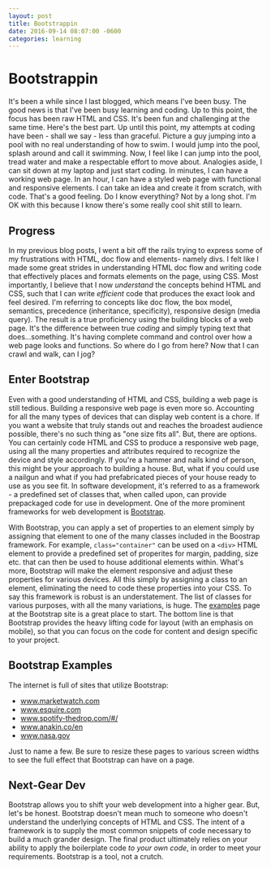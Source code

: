 ```yaml
---
layout: post
title: Bootstrappin
date: 2016-09-14 08:07:00 -0600
categories: learning
---
```


# Bootstrappin

It's been a while since I last blogged, which means I've been busy.  The good news is that I've been busy learning and coding.  Up to this point, the focus has been raw HTML and CSS.  It's been fun and challenging at the same time.  Here's the best part.  Up until this point, my attempts at coding have been - shall we say - less than graceful.  Picture a guy jumping into a pool with no real understanding of how to swim.  I would jump into the pool, splash around and call it swimming.  Now, I feel like I can jump into the pool, tread water and make a respectable effort to move about.  Analogies aside, I can sit down at my laptop and just start coding.  In minutes, I can have a working web page.  In an hour, I can have a styled web page with functional and responsive elements. I can take an idea and create it from scratch, with code.  That's a good feeling.  Do I know everything? Not by a long shot.  I'm OK with this because I know there's some really cool shit still to learn.

## Progress

In my previous blog posts, I went a bit off the rails trying to express some of my frustrations with HTML, doc flow and elements- namely divs.  I felt like I made some great strides in understanding HTML doc flow and writing code that effectively places and formats elements on the page, using CSS.  Most importantly, I believe that I now *understand* the concepts behind HTML and CSS, such that I can write *efficient* code that produces the exact look and feel desired.  I'm referring to concepts like doc flow, the box model, semantics,  precedence (inheritance, specificity), responsive design (media query).  The result is a true proficiency using the building blocks of a web page.  It's the difference between true *coding* and simply typing text that does...something.  It's having complete command and control over how a web page looks and functions.  So where do I go from here?  Now that I can crawl and walk, can I jog?

## Enter Bootstrap

Even with a good understanding of HTML and CSS, building a web page is still tedious.  Building a responsive web page is even more so.  Accounting for all the many types of devices that can display web content is a chore.  If you want a website that truly stands out and reaches the broadest audience possible, there's no such thing as "one size fits all".  But, there are options.  You can certainly code HTML and CSS to produce a responsive web page, using all the many properties and attributes required to recognize the device and style accordingly.  If you're a hammer and nails kind of person, this might be your approach to building a house.  But, what if you could use a nailgun and what if you had prefabricated pieces of your house ready to use as you see fit.  In software development, it's referred to as a framework - a predefined set of classes that, when called upon, can provide prepackaged code for use in development.  One of the more prominent frameworks for web development is [Bootstrap](https://www.getbootstrap.com).

With Bootstrap, you can apply a set of properties to an element simply by assigning that element to one of the many classes included in the Boostrap framework.  For example, `class="container"` can be used on a `<div>` HTML element to provide a predefined set of properites for margin, padding, size etc. that can then be used to house additional elements within.  What's more, Bootstrap will make the element responsive and adjust these properties for various devices.  All this simply by assigning a class to an element, eliminating the need to code these properties into your CSS.  To say this framework is robust is an understatement.  The list of classes for various purposes, with all the many variations, is huge.  The [examples](http://getbootstrap.com/getting-started/#examples) page at the Bootstrap site is a great place to start.  The bottom line is that Bootstrap provides the heavy lifting code for layout (with an emphasis on mobile), so that you can focus on the code for content and design specific to your project.

## Bootstrap Examples

The internet is full of sites that utilize Bootstrap:
* www.marketwatch.com
* www.esquire.com
* www.spotify-thedrop.com/#/
* www.anakin.co/en
* www.nasa.gov

Just to name a few.  Be sure to resize these pages to various screen widths to see the full effect that Bootstrap can have on a page.

## Next-Gear Dev

Bootstrap allows you to shift your web development into a higher gear.  But, let's be honest.  Bootstrap doesn't mean much to someone who doesn't understand the underlying concepts of HTML and CSS.  The intent of a framework is to supply the most common snippets of code necessary to build a much grander design.  The final product ultimately relies on your ability to apply the boilerplate code *to your own code*, in order to meet your requirements.  Bootstrap is a tool, not a crutch.
